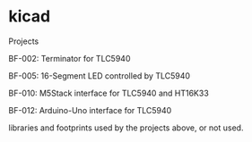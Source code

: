 # kicad
Projects

BF-002: Terminator for TLC5940

BF-005: 16-Segment LED controlled by TLC5940

BF-010: M5Stack interface for TLC5940 and HT16K33

BF-012: Arduino-Uno interface for TLC5940

libraries and footprints used by the projects above, or not used.
